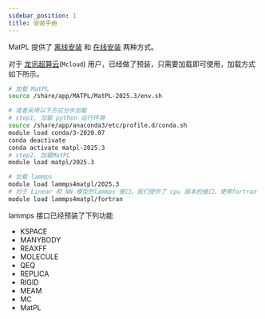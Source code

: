 ```yaml
---
sidebar_position: 1
title: 安装手册
---
```


MatPL 提供了 [离线安装](./Installation-offline.md) 和 [在线安装](./Installation-online.md) 两种方式。

对于 [龙讯超算云](https://mcloud.lonxun.com/)(`Mcloud`) 用户，已经做了预装，只需要加载即可使用，加载方式如下所示。

``` bash
# 加载 MatPL
source /share/app/MATPL/MatPL-2025.3/env.sh

# 或者采用以下方式分步加载
# step1. 加载 python 运行环境
source /share/app/anaconda3/etc/profile.d/conda.sh
module load conda/3-2020.07
conda deactivate
conda activate matpl-2025.3
# step2. 加载MatPL
module load matpl/2025.3
```

```bash
# 加载 lammps
module load lammps4matpl/2025.3
# 对于 Linear 和 NN 模型的lammps 接口，我们提供了 cpu 版本的接口，使用fortran 实现，请加载
module load lammps4matpl/fortran
```
lammps 接口已经预装了下列功能 

 - KSPACE
 - MANYBODY
 - REAXFF
 - MOLECULE
 - QEQ
 - REPLICA
 - RIGID
 - MEAM
 - MC
 - MatPL

<!-- :::tip
`离线安装包`中集成了 MatPL 和 lammps 接口，包括` GPU 版本`和 `CPU 版本`两种；

`在线安装`方法提供了` GPU 版本`和` CPU 版本`两种安装方式。
::: -->
